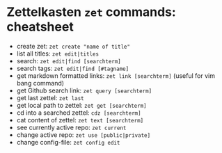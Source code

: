 # Zettelkasten `zet` commands: cheatsheet

* create zet: `zet create "name of title"`
* list all titles: `zet edit|titles`
* search: `zet edit|find [searchterm]`
* search tags: `zet edit|find [#tagname]`
* get markdown formatted links: `zet link [searchterm]` (useful for vim bang command)
* get Github search link: `zet query [searchterm]`
* get last zettel: `zet last`
* get local path to zettel: `zet get [searchterm]`
* cd into a searched zettel: `cdz [searchterm]`
* cat content of zettel: `zet text [searchterm]`
* see currently active repo: `zet current`
* change active repo: `zet use [public|private]`
* change config-file: `zet config edit`

